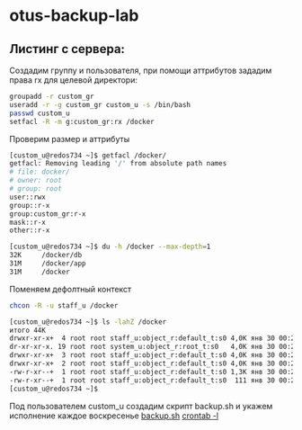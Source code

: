 # otus-backup-lab

## Листинг с сервера:
Создадим группу и пользователя, при помощи аттрибутов зададим права rx для целевой директори:
```sh
groupadd -r custom_gr
useradd -r -g custom_gr custom_u -s /bin/bash
passwd custom_u
setfacl -R -m g:custom_gr:rx /docker
```

Проверим размер и аттрибуты 
```sh
[custom_u@redos734 ~]$ getfacl /docker/
getfacl: Removing leading '/' from absolute path names
# file: docker/
# owner: root
# group: root
user::rwx
group::r-x
group:custom_gr:r-x
mask::r-x
other::r-x
```
```sh
[custom_u@redos734 ~]$ du -h /docker --max-depth=1
32K     /docker/db
31M     /docker/app
31M     /docker
```
Поменяем дефолтный контекст
```sh
chcon -R -u staff_u /docker
```
```sh
[custom_u@redos734 ~]$ ls -lahZ /docker
итого 44K
drwxr-xr-x+  4 root root staff_u:object_r:default_t:s0 4,0K янв 30 00:26 .
dr-xr-xr-x. 19 root root system_u:object_r:root_t:s0   4,0K янв 30 00:26 ..
drwxr-xr-x+  3 root root staff_u:object_r:default_t:s0 4,0K янв 30 00:26 app
drwxr-xr-x+  2 root root staff_u:object_r:default_t:s0 4,0K янв 30 00:26 db
-rw-r-xr--+  1 root root staff_u:object_r:default_t:s0 1,3K янв 30 00:26 docker-compose.yml
-rw-r-xr--+  1 root root staff_u:object_r:default_t:s0  111 янв 30 00:26 .env
[custom_u@redos734 ~]$
```
Под пользователем custom_u создадим скрипт backup.sh и укажем исполнение каждое воскресенье
  [backup.sh] [crontab -l]

[backup.sh]: <https://github.com/artysleep/otus-backup-lab/blob/main/backup.sh>
[crontab -l]: <https://github.com/artysleep/otus-backup-lab/blob/main/crontab%20-l>
